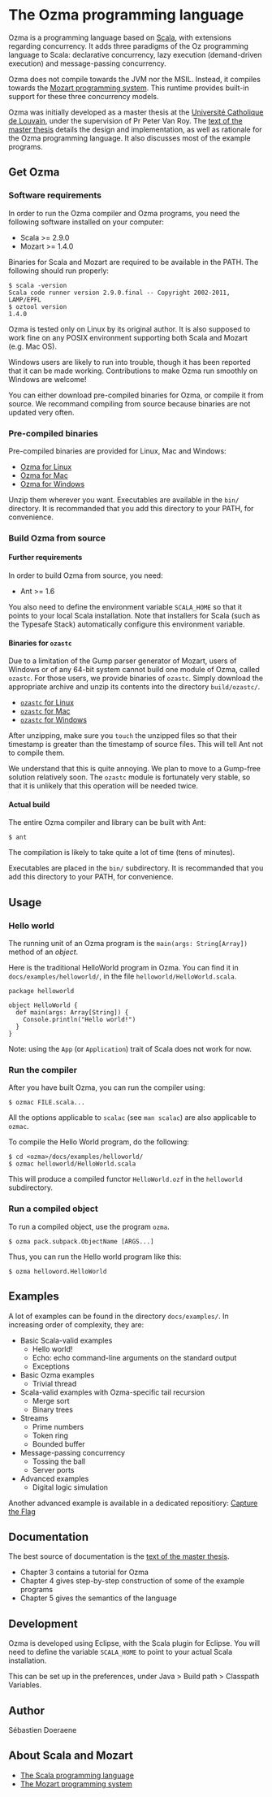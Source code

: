 The Ozma programming language
=============================

Ozma is a programming language based on [Scala](http://www.scala-lang.org/),
with extensions regarding concurrency. It adds three paradigms of the Oz
programming language to Scala: declarative concurrency, lazy execution
(demand-driven execution) and message-passing concurrency.

Ozma does not compile towards the JVM nor the MSIL. Instead, it compiles towards
the [Mozart programming system](http://www.mozart-oz.org/). This runtime
provides built-in support for these three concurrency models.

Ozma was initially developed as a master thesis at the [Université Catholique de
Louvain](http://www.uclouvain.be/), under the supervision of Pr Peter Van Roy.
The [text of the master
thesis](http://ks365195.kimsufi.com/~sjrd/master-thesis.pdf) details the design
and implementation, as well as rationale for the Ozma programming language. It
also discusses most of the example programs.


Get Ozma
--------

### Software requirements

In order to run the Ozma compiler and Ozma programs, you need the following
software installed on your computer:

*   Scala >= 2.9.0
*   Mozart >= 1.4.0

Binaries for Scala and Mozart are required to be available in the PATH. The
following should run properly:

    $ scala -version
    Scala code runner version 2.9.0.final -- Copyright 2002-2011, LAMP/EPFL
    $ oztool version
    1.4.0

Ozma is tested only on Linux by its original author. It is also supposed to work
fine on any POSIX environment supporting both Scala and Mozart (e.g. Mac OS).

Windows users are likely to run into trouble, though it has been reported that
it can be made working. Contributions to make Ozma run smoothly on Windows are
welcome!

You can either download pre-compiled binaries for Ozma, or compile it from
source. We recommand compiling from source because binaries are not updated very
often.

### Pre-compiled binaries

Pre-compiled binaries are provided for Linux, Mac and Windows:

*   [Ozma for Linux](http://ks365195.kimsufi.com/~ozma/download/ozma-complete-linux.tgz)
*   [Ozma for Mac](http://ks365195.kimsufi.com/~ozma/download/ozma-complete-darwin.tgz)
*   [Ozma for Windows](http://ks365195.kimsufi.com/~ozma/download/ozma-complete-windows.zip)

Unzip them wherever you want. Executables are available in the `bin/` directory.
It is recommanded that you add this directory to your PATH, for convenience.

### Build Ozma from source

#### Further requirements

In order to build Ozma from source, you need:

*   Ant >= 1.6

You also need to define the environment variable `SCALA_HOME` so that it points
to your local Scala installation. Note that installers for Scala (such as the
Typesafe Stack) automatically configure this environment variable.

#### Binaries for `ozastc`

Due to a limitation of the Gump parser generator of Mozart, users of Windows or
of any 64-bit system cannot build one module of Ozma, called `ozastc`. For those
users, we provide binaries of `ozastc`. Simply download the appropriate archive
and unzip its contents into the directory `build/ozastc/`.

*   [`ozastc` for Linux](http://ks365195.kimsufi.com/~ozma/download/ozma-build-ozastc-linux.tgz)
*   [`ozastc` for Mac](http://ks365195.kimsufi.com/~ozma/download/ozma-build-ozastc-darwin.tgz)
*   [`ozastc` for Windows](http://ks365195.kimsufi.com/~ozma/download/ozma-build-ozastc-windows.zip)

After unzipping, make sure you `touch` the unzipped files so that their
timestamp is greater than the timestamp of source files. This will tell Ant not
to compile them.

We understand that this is quite annoying. We plan to move to a Gump-free
solution relatively soon. The `ozastc` module is fortunately very stable, so
that it is unlikely that this operation will be needed twice.

#### Actual build

The entire Ozma compiler and library can be built with Ant:

    $ ant

The compilation is likely to take quite a lot of time (tens of minutes).

Executables are placed in the `bin/` subdirectory. It is recommanded that you
add this directory to your PATH, for convenience.


Usage
-----

### Hello world

The running unit of an Ozma program is the `main(args: String[Array])` method of
an _object_.

Here is the traditional HelloWorld program in Ozma. You can find it in
`docs/examples/helloworld/`, in the file `helloworld/HelloWorld.scala`.

    package helloworld

    object HelloWorld {
      def main(args: Array[String]) {
        Console.println("Hello world!")
      }
    }

Note: using the `App` (or `Application`) trait of Scala does not work for now.

### Run the compiler

After you have built Ozma, you can run the compiler using:

    $ ozmac FILE.scala...

All the options applicable to `scalac` (see `man scalac`) are also applicable to
`ozmac`.

To compile the Hello World program, do the following:

    $ cd <ozma>/docs/examples/helloworld/
    $ ozmac helloworld/HelloWorld.scala

This will produce a compiled functor `HelloWorld.ozf` in the `helloworld`
subdirectory.

### Run a compiled object

To run a compiled object, use the program `ozma`.

    $ ozma pack.subpack.ObjectName [ARGS...]

Thus, you can run the Hello world program like this:

    $ ozma helloword.HelloWorld


Examples
--------

A lot of examples can be found in the directory `docs/examples/`. In increasing
order of complexity, they are:

*   Basic Scala-valid examples
    *   Hello world!
    *   Echo: echo command-line arguments on the standard output
    *   Exceptions
*   Basic Ozma examples
    *   Trivial thread
*   Scala-valid examples with Ozma-specific tail recursion
    *   Merge sort
    *   Binary trees
*   Streams
    *   Prime numbers
    *   Token ring
    *   Bounded buffer
*   Message-passing concurrency
    *   Tossing the ball
    *   Server ports
*   Advanced examples
    *   Digital logic simulation

Another advanced example is available in a dedicated repositiory:
[Capture the Flag](https://github.com/sjrd/capture-the-flag)


Documentation
-------------

The best source of documentation is the [text of the master
thesis](http://ks365195.kimsufi.com/~sjrd/master-thesis.pdf).

*   Chapter 3 contains a tutorial for Ozma
*   Chapter 4 gives step-by-step construction of some of the example programs
*   Chapter 5 gives the semantics of the language


Development
-----------

Ozma is developed using Eclipse, with the Scala plugin for Eclipse. You will
need to define the variable `SCALA_HOME` to point to your actual Scala
installation.

This can be set up in the preferences, under Java > Build path > Classpath
Variables.


Author
------

Sébastien Doeraene


About Scala and Mozart
----------------------

*   [The Scala programming language](http://www.scala-lang.org/)
*   [The Mozart programming system](http://www.mozart-oz.org/)
